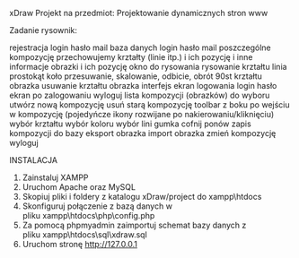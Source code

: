 xDraw
Projekt na przedmiot:
Projektowanie dynamicznych stron www

Zadanie rysownik:

rejestracja
	login
	hasło
	mail
baza danych
	login
	hasło
	mail
	poszczególne kompozycję
		przechowujemy
			krztałty (linie itp.) i ich pozycję i inne informacje
			obrazki i ich pozycję
okno do rysowania
	rysowanie
		krztałtu
			linia
			prostokąt
			koło
	przesuwanie, skalowanie, odbicie, obrót 90st
		krztałtu
		obrazka
	usuwanie
		krztałtu
		obrazka
interfejs
	ekran logowania
		login
		hasło
	ekran po zalogowaniu
		wyloguj
		lista kompozycji (obrazków) do wyboru
		utwórz nową kompozycję
		usuń starą kompozycję
	toolbar z boku po wejściu w kompozycję (pojedyńcze ikony rozwijane po nakierowaniu/kliknięciu)
		wybór krztałtu
		wybór koloru
		wybór lini
		gumka
		cofnij
		ponów
		zapis kompozycji do bazy
		eksport obrazka
		import obrazka
		zmień kompozycję
		wyloguj
		
<p>INSTALACJA</p>
<ol>
<li>Zainstaluj XAMPP</li>
<li>Uruchom Apache oraz MySQL</li>
<li>Skopiuj pliki i foldery z katalogu xDraw/project do&nbsp;xampp\htdocs</li>
<li>Skonfiguruj połączenie z bazą danych w pliku&nbsp;xampp\htdocs\php\config.php</li>
<li>Za pomocą phpmyadmin zaimportuj schemat bazy danych z pliku&nbsp;xampp\htdocs\sql\xdraw.sql</li>
<li>Uruchom stronę <a href="http://127.0.0.1">http://127.0.0.1</a></li>
</ol>
		
		

